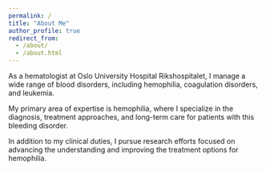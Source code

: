 ```yaml
---
permalink: /
title: "About Me"
author_profile: true
redirect_from: 
  - /about/
  - /about.html
---
```


As a hematologist at Oslo University Hospital Rikshospitalet, I manage a wide range of blood disorders, including hemophilia, coagulation disorders, and leukemia. 

My primary area of expertise is hemophilia, where I specialize in the diagnosis, treatment approaches, and long-term care for patients with this bleeding disorder. 

In addition to my clinical duties, I pursue research efforts focused on advancing the understanding and improving the treatment options for hemophilia.
